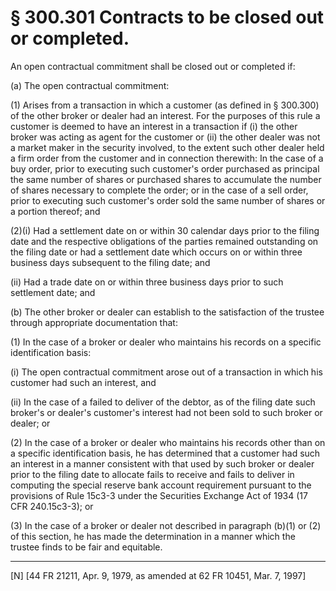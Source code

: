 # § 300.301   Contracts to be closed out or completed.

An open contractual commitment shall be closed out or completed if:


(a) The open contractual commitment:


(1) Arises from a transaction in which a customer (as defined in § 300.300) of the other broker or dealer had an interest. For the purposes of this rule a customer is deemed to have an interest in a transaction if (i) the other broker was acting as agent for the customer or (ii) the other dealer was not a market maker in the security involved, to the extent such other dealer held a firm order from the customer and in connection therewith: In the case of a buy order, prior to executing such customer's order purchased as principal the same number of shares or purchased shares to accumulate the number of shares necessary to complete the order; or in the case of a sell order, prior to executing such customer's order sold the same number of shares or a portion thereof; and 


(2)(i) Had a settlement date on or within 30 calendar days prior to the filing date and the respective obligations of the parties remained outstanding on the filing date or had a settlement date which occurs on or within three business days subsequent to the filing date; and 


(ii) Had a trade date on or within three business days prior to such settlement date; and 


(b) The other broker or dealer can establish to the satisfaction of the trustee through appropriate documentation that: 


(1) In the case of a broker or dealer who maintains his records on a specific identification basis: 


(i) The open contractual commitment arose out of a transaction in which his customer had such an interest, and 


(ii) In the case of a failed to deliver of the debtor, as of the filing date such broker's or dealer's customer's interest had not been sold to such broker or dealer; or 


(2) In the case of a broker or dealer who maintains his records other than on a specific identification basis, he has determined that a customer had such an interest in a manner consistent with that used by such broker or dealer prior to the filing date to allocate fails to receive and fails to deliver in computing the special reserve bank account requirement pursuant to the provisions of Rule 15c3-3 under the Securities Exchange Act of 1934 (17 CFR 240.15c3-3); or 


(3) In the case of a broker or dealer not described in paragraph (b)(1) or (2) of this section, he has made the determination in a manner which the trustee finds to be fair and equitable. 



---

[N] [44 FR 21211, Apr. 9, 1979, as amended at 62 FR 10451, Mar. 7, 1997]




